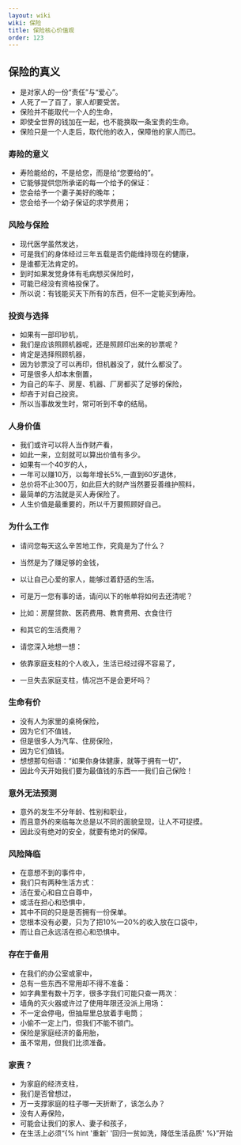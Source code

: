 ```yaml
---
layout: wiki
wiki: 保险
title: 保险核心价值观
order: 123
---
```


## 保险的真义

- 是对家人的一份“责任”与“爱心”。
- 人死了一了百了，家人却要受苦。
- 保险并不能取代一个人的生命，
- 即使全世界的钱加在一起，也不能换取一条宝贵的生命。
- 保险只是一个人走后，取代他的收入，保障他的家人而已。

### 寿险的意义

- 寿险能给的，不是给您，而是给“您要给的”。
- 它能够提供您所承诺的每一个给予的保证：
- 您会给予一个妻子美好的晚年；
- 您会给予一个幼子保证的求学费用；

### 风险与保险

- 现代医学虽然发达，
- 可是我们的身体经过三年五载是否仍能维持现在的健康，
- 是谁都无法肯定的。
- 到时如果发觉身体有毛病想买保险时，
- 可能已经没有资格投保了。
- 所以说：有钱能买天下所有的东西，但不一定能买到寿险。

### 投资与选择

- 如果有一部印钞机，
- 我们是应该照顾机器呢，还是照顾印出来的钞票呢？
- 肯定是选择照顾机器，
- 因为钞票没了可以再印，但机器没了，就什么都没了。
- 可是很多人却本末倒置，
- 为自己的车子、房屋、机器、厂房都买了足够的保险，
- 却吝于对自己投资。
- 所以当事故发生时，常可听到不幸的结局。

### 人身价值

- 我们或许可以将人当作财产看，
- 如此一来，立刻就可以算出价值有多少。
- 如果有一个40岁的人，
- 一年可以赚10万，以每年增长5%,一直到60岁退休，
- 总价将不止300万，如此巨大的财产当然要妥善维护照料，
- 最简单的方法就是买人寿保险了。
- 人生价值是最重要的，所以千万要照顾好自己。

### 为什么工作

- 请问您每天这么辛苦地工作，究竟是为了什么？

- 当然是为了赚足够的金钱，
- 以让自己心爱的家人，能够过着舒适的生活。
- 可是万一您有事的话，请问以下的帐单将如何去还清呢？
- 比如：房屋贷款、医药费用、教育费用、衣食住行
- 和其它的生活费用？
- 请您深入地想一想：
- 依靠家庭支柱的个人收入，生活已经过得不容易了，
- 一旦失去家庭支柱，情况岂不是会更坏吗？

### 生命有价

- 没有人为家里的桌椅保险，
- 因为它们不值钱，
- 但是很多人为汽车、住房保险，
- 因为它们值钱。
- 想想那句俗语：“如果你身体健康，就等于拥有一切”，
- 因此今天开始我们要为最值钱的东西一一我们自己保险！

### 意外无法预测

- 意外的发生不分年龄、性别和职业，
- 而且意外的来临每次总是以不同的面貌呈现，让人不可捉摸。
- 因此没有绝对的安全，就要有绝对的保障。

### 风险降临

- 在意想不到的事件中，
- 我们只有两种生活方式：
- 活在爱心和自立自尊中，
- 或活在担心和恐惧中，
- 其中不同的只是是否拥有一份保单。
- 您根本没有必要，只为了把10%—20%的收入放在口袋中，
- 而让自己永远活在担心和恐惧中。

### 存在于备用

- 在我们的办公室或家中，
- 总有一些东西不常用却不得不准备：
- 如字典里有数十万字，很多字我们可能只查一两次：
- 墙角的灭火器或许过了使用年限还没派上用场：
- 不一定会停电，但抽屉里总放着手电筒；
- 小偷不一定上门，但我们不能不锁门。
- 保险是家庭经济的备用胎，
- 虽不常用，但我们比须准备。

### 家责？

- 为家庭的经济支柱，
- 我们是否曾想过，
- 万一支撑家庭的柱子哪一天折断了，该怎么办？
- 没有人寿保险，
- 可能会让我们的家人、妻子和孩子，
- 在生活上必须“{% hint '重新' '回归一贫如洗，降低生活品质' %}”开始
